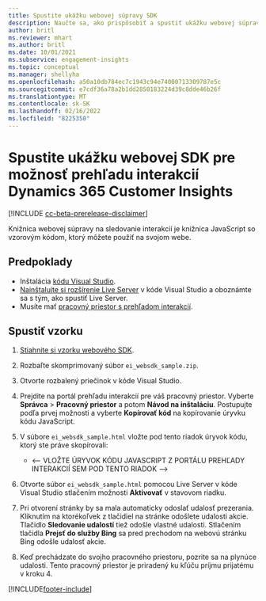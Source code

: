 ```yaml
---
title: Spustite ukážku webovej súpravy SDK
description: Naučte sa, ako prispôsobiť a spustiť ukážku webovej súpravy SDK.
author: britl
ms.reviewer: mhart
ms.author: britl
ms.date: 10/01/2021
ms.subservice: engagement-insights
ms.topic: conceptual
ms.manager: shellyha
ms.openlocfilehash: a50a10db784ec7c1943c94e74000713309787e5c
ms.sourcegitcommit: e7cdf36a78a2b1dd2850183224d39c8dde46b26f
ms.translationtype: MT
ms.contentlocale: sk-SK
ms.lasthandoff: 02/16/2022
ms.locfileid: "8225350"
---
```

# <a name="run-the-web-sdk-sample-for-dynamics-365-customer-insights-engagement-insights-capability"></a>Spustite ukážku webovej SDK pre možnosť prehľadu interakcií Dynamics 365 Customer Insights

[!INCLUDE [cc-beta-prerelease-disclaimer](includes/cc-beta-prerelease-disclaimer.md)]

Knižnica webovej súpravy na sledovanie interakcií je knižnica JavaScript so vzorovým kódom, ktorý môžete použiť na svojom webe.

## <a name="prerequisites"></a>Predpoklady

- Inštalácia [kódu Visual Studio](https://code.visualstudio.com/).
- [Nainštalujte si rozšírenie Live Server](https://marketplace.visualstudio.com/items?itemName=ritwickdey.LiveServer) v kóde Visual Studio a oboznámte sa s tým, ako spustiť Live Server.
- Musíte mať [pracovný priestor s prehľadom interakcií](create-workspace.md).

## <a name="run-sample"></a>Spustiť vzorku

1. [Stiahnite si vzorku webového SDK](https://download.pi.dynamics.com/sdk/EngagementInsightsSamples/ei_websdk_sample.zip).

1. Rozbaľte skomprimovaný súbor `ei_websdk_sample.zip`.

1. Otvorte rozbalený priečinok v kóde Visual Studio.

1. Prejdite na portál prehľadu interakcií pre váš pracovný priestor. Vyberte **Správca** > **Pracovný priestor** a potom **Návod na inštaláciu**. Postupujte podľa prvej možnosti a vyberte **Kopírovať kód** na kopírovanie úryvku kódu JavaScript.

1. V súbore `ei_websdk_sample.html` vložte pod tento riadok úryvok kódu, ktorý ste práve skopírovali:

   - <-- VLOŽTE ÚRYVOK KÓDU JAVASCRIPT Z PORTÁLU PREHĽADY INTERAKCIÍ SEM POD TENTO RIADOK -->

1. Otvorte súbor `ei_websdk_sample.html` pomocou Live Server v kóde Visual Studio stlačením možnosti **Aktivovať** v stavovom riadku.

1. Pri otvorení stránky by sa mala automaticky odoslať udalosť prezerania. Kliknutím na ktorékoľvek z tlačidiel na stránke odošlete udalosti akcie. Tlačidlo **Sledovanie udalostí** tiež odošle vlastné udalosti. Stlačením tlačidla **Prejsť do služby Bing** sa pred prechodom na webovú stránku Bing odošle udalosť akcie.

1. Keď prechádzate do svojho pracovného priestoru, pozrite sa na plynúce udalosti. Tento pracovný priestor je priradený ku kľúču príjmu prijatému v kroku 4.


[!INCLUDE[footer-include](../includes/footer-banner.md)]
